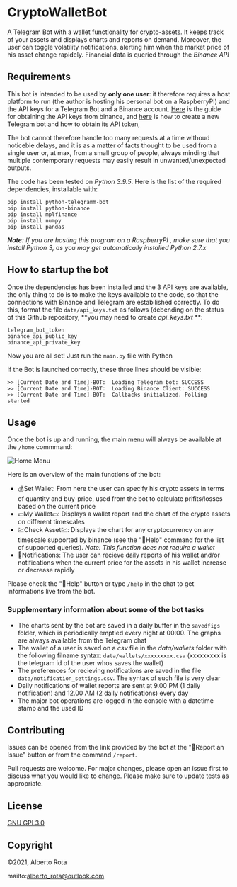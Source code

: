 # CryptoWalletBot

A Telegram Bot with a wallet functionality for crypto-assets. It keeps track of your assets and displays charts and reports on demand. Moreover, the user can toggle volatility notifications, alerting him when the market price of his asset change rapidely. Financial data is queried through the *Binance API*

## Requirements
This bot is intended to be used by **only one user**: it therefore requires a host platform to run (the author is hosting his personal bot on a RaspberryPI) and the API keys for a Telegram Bot and a Binance account. [Here](https://www.binance.com/en/support/faq/360002502072) is the guide for obtaining the API keys from binance, and [here](https://core.telegram.org/bots#6-botfather) is how to create a new Telegram bot and how to obtain its API token,

The bot cannot therefore handle too many requests at a time withoud noticeble delays, and it is as a matter of facts thought to be used from a single user or, at max, from a small group of people, always minding that multiple contemporary requests may easily result in unwanted/unexpected outputs.

The code has been tested on *Python 3.9.5*. Here is the list of the required dependencies, installable with:
```
pip install python-telegramm-bot 
pip install python-binance 
pip install mplfinance
pip install numpy
pip install pandas 
```
***Note:** If you are hosting this program on a RaspberryPI , make sure that you install Python 3, as you may get automatically installed Python 2.7.x*


## How to startup the bot 
Once the dependencies has been installed and the 3 API keys are available, the only thing to do is to make the keys available to the code, so that the connections with Binance and Telegram are estabilished correctly. To do this, format the file `data/api_keys.txt` as follows (debending on the status of this Github repository, **you may need to create *api_keys.txt* **:
```
telegram_bot_token
binance_api_public_key
binance_api_private_key
```
Now you are all set! Just run the `main.py` file with Python

If the Bot is launched correctly, these three lines should be visible:
```
>> [Current Date and Time]-BOT:  Loading Telegram bot: SUCCESS
>> [Current Date and Time]-BOT:  Loading Binance Client: SUCCESS
>> [Current Date and Time]-BOT:  Callbacks initialized. Polling started
```

## Usage
Once the  bot is up and running, the main menu will always be available at the `/home` commmand:

![Home Menu](https://github.com/alberto-rota/CryptoWallet-TelegramBot/blob/main/menu_README.png)

Here is an overview  of the main functions of the bot:
- 💰Set Wallet: From here the user can specify his crypto assets in terms of quantity and buy-price, used from the bot to calculate prifits/losses based on the current price
- 💵My Wallet💵: Displays a wallet report and the chart of the crypto assets on different timescales
- 💹Check Asset💹: Displays the chart for any cryptocurrency on any timescale supported by binance (see the "🚁Help" command for the list of supported queries). *Note: This function does not require a wallet*
- 🔔Notifications: The user can recieve daily reports of his wallet and/or notifications when the current price for the assets in his wallet increase or decrease rapidly 

Please check the "🚁Help" button or type `/help` in the chat to get informations live from the bot. 

### Supplementary information about some of the bot tasks
- The charts sent by the bot are saved in a daily buffer in the `savedfigs` folder, which is periodically emptied every night at 00:00. The graphs are always available from the Telegram chat
- The wallet of a user is saved on a *csv* file in the *data/wallets* folder with the following filname syntax: `data/wallets/xxxxxxxxx.csv` (xxxxxxxxx is the telegram id of the user whos saves the wallet)
- The preferences for recieving notifications are saved in the file `data/notification_settings.csv`. The syntax of such file is very clear 
- Daily notifications of wallet reports are sent at 9.00 PM (1 daily notification) and 12.00 AM (2 daily notifications) every day 
- The major bot operations are logged in the console with a datetime stamp and the used ID

## Contributing
Issues can be opened from the link  provided by the bot at the "📢Report an Issue" button or from  the command `/report`.

Pull requests are welcome. For major changes, please open an issue first to discuss what you would like to change.
Please make sure to update tests as appropriate.

## License
[GNU GPL3.0](https://choosealicense.com/licenses/gpl-3.0/)

## Copyright
©2021, Alberto Rota

mailto:alberto_rota@outlook.com
